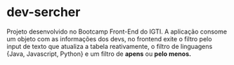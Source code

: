 # dev-sercher

Projeto desenvolvido no Bootcamp Front-End do IGTI. A aplicação consome um objeto com as informações dos devs, no frontend exite o filtro pelo input de texto que atualiza a tabela reativamente, o filtro de linguagens {Java, Javascript, Python} e um filtro de <strong>apens</strong> ou <strong>pelo menos.</strong>
